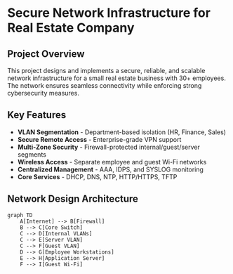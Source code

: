 # Secure Network Infrastructure for Real Estate Company

## Project Overview
This project designs and implements a secure, reliable, and scalable network infrastructure for a small real estate business with 30+ employees. The network ensures seamless connectivity while enforcing strong cybersecurity measures.

## Key Features
- **VLAN Segmentation** - Department-based isolation (HR, Finance, Sales)
- **Secure Remote Access** - Enterprise-grade VPN support
- **Multi-Zone Security** - Firewall-protected internal/guest/server segments
- **Wireless Access** - Separate employee and guest Wi-Fi networks
- **Centralized Management** - AAA, IDPS, and SYSLOG monitoring
- **Core Services** - DHCP, DNS, NTP, HTTP/HTTPS, TFTP

## Network Design Architecture
```mermaid
graph TD
    A[Internet] --> B[Firewall]
    B --> C[Core Switch]
    C --> D[Internal VLANs]
    C --> E[Server VLAN]
    C --> F[Guest VLAN]
    D --> G[Employee Workstations]
    E --> H[Application Server]
    F --> I[Guest Wi-Fi]
